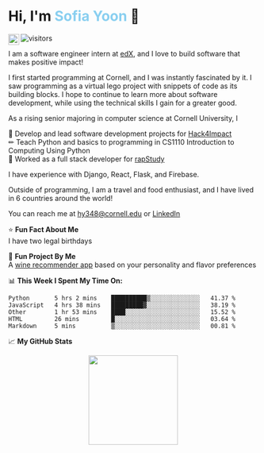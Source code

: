 <h1>Hi, I'm <span style = "color:#89CFF0">Sofia Yoon</span> 👋</h1>

<a href="https://www.linkedin.com/in/sofia-yoon/">
  <img align="left" alt="Sofia's LinkedIN" width="22px" src="https://raw.githubusercontent.com/peterthehan/peterthehan/master/assets/linkedin.svg" />
</a>

![visitors](https://visitor-badge.glitch.me/badge?page_id=sofiayoon.sofiayoon) <br>

I am a software engineer intern at [edX](https://www.linkedin.com/school/edx/about/), and I love to build software that makes positive impact! <br>

I first started programming at Cornell, and I was instantly fascinated by it. I saw programming as a virtual lego project with snippets of code as its building blocks. I hope to continue to learn more about software development, while using the technical skills I gain for a greater good. 

As a rising senior majoring in computer science at Cornell University, I

🌱 Develop and lead software development projects for [Hack4Impact](https://www.cornellh4i.org/) <br>
✏ Teach Python and basics to programming in CS1110 Introduction to Computing Using Python <br>
🎵 Worked as a full stack developer for [rapStudy](https://www.linkedin.com/company/rapstudy/)

I have experience with Django, React, Flask, and Firebase. 

Outside of programming, I am a travel and food enthusiast, and I have lived in 6 countries around the world!

You can reach me at hy348@cornell.edu or [LinkedIn](https://www.linkedin.com/in/sofiayoon/)

⭐ **Fun Fact About Me** <br>
I have two legal birthdays 

🍷 **Fun Project By Me** <br>
A [wine recommender app](https://perfectwinematch.herokuapp.com/) based on your personality and flavor preferences

📊 **This Week I Spent My Time On:**
<!--START_SECTION:waka-->
```text
Python       5 hrs 2 mins    ██████████▒░░░░░░░░░░░░░░   41.37 % 
JavaScript   4 hrs 38 mins   █████████▓░░░░░░░░░░░░░░░   38.19 % 
Other        1 hr 53 mins    ████░░░░░░░░░░░░░░░░░░░░░   15.52 % 
HTML         26 mins         █░░░░░░░░░░░░░░░░░░░░░░░░   03.64 % 
Markdown     5 mins          ▒░░░░░░░░░░░░░░░░░░░░░░░░   00.81 % 
```
<!--END_SECTION:waka-->

📈 **My GitHub Stats** <br>
<p align="center"><img height="180em" src="https://github-readme-stats.vercel.app/api?username=sofiayoon&show_icons=true&hide_border=true&&count_private=true&include_all_commits=true" /></p>


<!--
**sofiayoon/sofiayoon** is a ✨ _special_ ✨ repository because its `README.md` (this file) appears on your GitHub profile.

Here are some ideas to get you started:

- 🔭 I’m currently working on ...
- 🌱 I’m currently learning ...
- 👯 I’m looking to collaborate on ...
- 🤔 I’m looking for help with ...
- 💬 Ask me about ...
- 📫 How to reach me: ...
- 😄 Pronouns: ...
- ⚡ Fun fact: ...
-->
